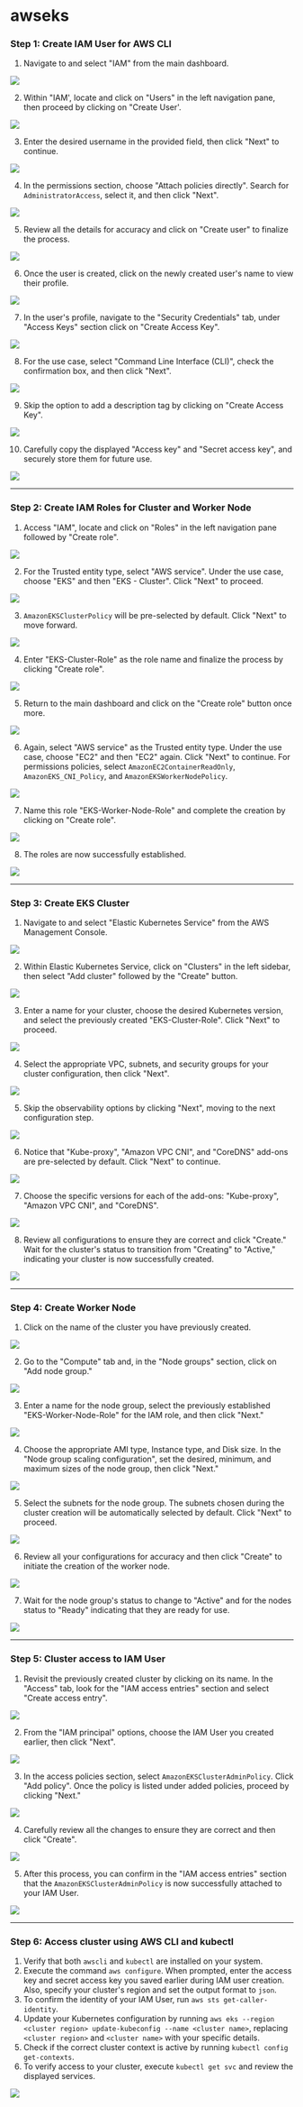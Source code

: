 # awseks

### Step 1: Create IAM User for AWS CLI

1. Navigate to and select "IAM" from the main dashboard.

<img src="src/01.png"/>

2. Within "IAM', locate and click on "Users" in the left navigation pane, then proceed by clicking on "Create User'.

<img src="src/02.png"/>

3. Enter the desired username in the provided field, then click "Next" to continue.

<img src="src/03.png"/>

4. In the permissions section, choose "Attach policies directly". Search for `AdministratorAccess`, select it, and then click "Next".

<img src="src/04.png"/>

5. Review all the details for accuracy and click on "Create user" to finalize the process.

<img src="src/05.png"/>

6. Once the user is created, click on the newly created user's name to view their profile.

<img src="src/06.png"/>

7. In the user's profile, navigate to the "Security Credentials" tab, under "Access Keys" section click on "Create Access Key".
 
<img src="src/07.png"/>

8. For the use case, select "Command Line Interface (CLI)", check the confirmation box, and then click "Next".
 
<img src="src/08.png"/>

9. Skip the option to add a description tag by clicking on "Create Access Key".
 
<img src="src/09.png"/>

10. Carefully copy the displayed "Access key" and "Secret access key", and securely store them for future use.
 
<img src="src/10.png"/>


-----


### Step 2: Create IAM Roles for Cluster and Worker Node

1. Access "IAM", locate and click on "Roles" in the left navigation pane followed by "Create role".

<img src="src/11.png"/>

2. For the Trusted entity type, select "AWS service". Under the use case, choose "EKS" and then "EKS - Cluster". Click "Next" to proceed.

<img src="src/12.png"/>

3. `AmazonEKSClusterPolicy` will be pre-selected by default. Click "Next" to move forward.

<img src="src/13.png"/>

4. Enter "EKS-Cluster-Role" as the role name and finalize the process by clicking "Create role".

<img src="src/14.png"/>

5. Return to the main dashboard and click on the "Create role" button once more.

<img src="src/15.png"/>

6. Again, select "AWS service" as the Trusted entity type. Under the use case, choose "EC2" and then "EC2" again. Click "Next" to continue. For permissions policies, select `AmazonEC2ContainerReadOnly`, `AmazonEKS_CNI_Policy`, and `AmazonEKSWorkerNodePolicy`.

<img src="src/16.png"/>

7. Name this role "EKS-Worker-Node-Role" and complete the creation by clicking on "Create role".

<img src="src/17.png"/>

8. The roles are now successfully established.

<img src="src/18.png"/>


-----


### Step 3: Create EKS Cluster

1. Navigate to and select "Elastic Kubernetes Service" from the AWS Management Console.

<img src="src/19.png"/>

2. Within Elastic Kubernetes Service, click on "Clusters" in the left sidebar, then select "Add cluster" followed by the "Create" button.

<img src="src/20.png"/>

3. Enter a name for your cluster, choose the desired Kubernetes version, and select the previously created "EKS-Cluster-Role". Click "Next" to proceed.

<img src="src/21.png"/>

4. Select the appropriate VPC, subnets, and security groups for your cluster configuration, then click "Next".

<img src="src/22.png"/>

5. Skip the observability options by clicking "Next", moving to the next configuration step.

<img src="src/23.png"/>

6. Notice that "Kube-proxy", "Amazon VPC CNI", and "CoreDNS" add-ons are pre-selected by default. Click "Next" to continue.

<img src="src/24.png"/>

7. Choose the specific versions for each of the add-ons: "Kube-proxy", "Amazon VPC CNI", and "CoreDNS".

<img src="src/25.png"/>

8. Review all configurations to ensure they are correct and click "Create." Wait for the cluster's status to transition from "Creating" to "Active," indicating your cluster is now successfully created.

<img src="src/26.png"/>


-----


### Step 4: Create Worker Node

1. Click on the name of the cluster you have previously created.

<img src="src/27.png"/>

2. Go to the "Compute" tab and, in the "Node groups" section, click on "Add node group."

<img src="src/28.png"/>

3. Enter a name for the node group, select the previously established "EKS-Worker-Node-Role" for the IAM role, and then click "Next."

<img src="src/29.png"/>

4. Choose the appropriate AMI type, Instance type, and Disk size. In the "Node group scaling configuration", set the desired, minimum, and maximum sizes of the node group, then click "Next."

<img src="src/30.png"/>

5. Select the subnets for the node group. The subnets chosen during the cluster creation will be automatically selected by default. Click "Next" to proceed.

<img src="src/31.png"/>

6. Review all your configurations for accuracy and then click "Create" to initiate the creation of the worker node.

<img src="src/32.png"/>

7. Wait for the node group's status to change to "Active" and for the nodes status to "Ready" indicating that they are ready for use.

<img src="src/33.png"/>


-----


### Step 5: Cluster access to IAM User

1. Revisit the previously created cluster by clicking on its name. In the "Access" tab, look for the "IAM access entries" section and select "Create access entry".

<img src="src/34.png"/>

2. From the "IAM principal" options, choose the IAM User you created earlier, then click "Next".

<img src="src/35.png"/>

3. In the access policies section, select `AmazonEKSClusterAdminPolicy`. Click "Add policy". Once the policy is listed under added policies, proceed by clicking "Next."

<img src="src/36.png"/>

4. Carefully review all the changes to ensure they are correct and then click "Create".

<img src="src/37.png"/>

5. After this process, you can confirm in the "IAM access entries" section that the `AmazonEKSClusterAdminPolicy` is now successfully attached to your IAM User.

<img src="src/38.png"/>


-----


### Step 6: Access cluster using AWS CLI and kubectl

1. Verify that both `awscli` and `kubectl` are installed on your system.
2. Execute the command `aws configure`. When prompted, enter the access key and secret access key you saved earlier during IAM user creation. Also, specify your cluster's region and set the output format to `json`.
3. To confirm the identity of your IAM User, run `aws sts get-caller-identity`.
4. Update your Kubernetes configuration by running `aws eks --region <cluster region> update-kubeconfig --name <cluster name>`, replacing `<cluster region>` and `<cluster name>` with your specific details.
5. Check if the correct cluster context is active by running `kubectl config get-contexts`.
6. To verify access to your cluster, execute `kubectl get svc` and review the displayed services.

<img src="src/39.png"/>
